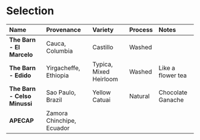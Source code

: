 # Selection



| Name | Provenance | Variety | Process | Notes |
| :--- | :--- | :--- | :--- | :--- |
| **The Barn - El Marcelo** | Cauca, Columbia | Castillo | Washed |  |
| **The Barn - Edido**  | Yirgacheffe, Ethiopia | Typica, Mixed Heirloom | Washed | Like a flower tea |
| **The Barn - Celso Minussi** | Sao Paulo, Brazil | Yellow Catuai | Natural | Chocolate Ganache |
| **APECAP** | Zamora Chinchipe, Ecuador |  |  |  |

